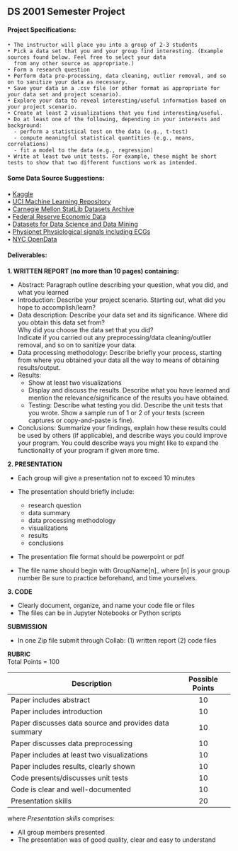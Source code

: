 ## DS 2001 Semester Project

#### Project Specifications:
    • The instructor will place you into a group of 2-3 students
    • Pick a data set that you and your group find interesting. (Example sources found below. Feel free to select your data  
      from any other source as appropriate.)
    • Form a research question
    • Perform data pre-processing, data cleaning, outlier removal, and so on to sanitize your data as necessary.
    • Save your data in a .csv file (or other format as appropriate for your data set and project scenario).
    • Explore your data to reveal interesting/useful information based on your project scenario. 
    • Create at least 2 visualizations that you find interesting/useful.  
    • Do at least one of the following, depending in your interests and background:
      - perform a statistical test on the data (e.g., t-test)  
      - compute meaningful statistical quantities (e.g., means, correlations)  
      - fit a model to the data (e.g., regression)  
    • Write at least two unit tests. For example, these might be short tests to show that two different functions work as intended.

#### Some Data Source Suggestions:
  • [Kaggle](https://www.kaggle.com)  
  • [UCI Machine Learning Repository](http://archive.ics.uci.edu/ml/index.php)  
  • [Carnegie Mellon StatLib Datasets Archive](http://lib.stat.cmu.edu/datasets/)  
  • [Federal Reserve Economic Data](https://fred.stlouisfed.org/)  
  • [Datasets for Data Science and Data Mining](https://www.kdnuggets.com/datasets/index.html)  
  • [Physionet Physiological signals including ECGs](https://physionet.org/)  
  • [NYC OpenData](https://opendata.cityofnewyork.us/)  
  
#### Deliverables:
**1. WRITTEN REPORT (no more than 10 pages) containing:**  
- Abstract: Paragraph outline describing your question, what you did, and what you learned  
- Introduction: Describe your project scenario. Starting out, what did you hope to accomplish/learn?  
- Data description: Describe your data set and its significance. Where did you obtain this data set from?  
  Why did you choose the data set that you did?  
  Indicate if you carried out any preprocessing/data cleaning/outlier removal, and so on to sanitize your data.  
- Data processing methodology: Describe briefly your process, starting from where you obtained your data all the way to means of obtaining results/output.  
- Results:  
  - Show at least two visualizations  
  - Display and discuss the results. Describe what you have learned and mention the relevance/significance of the results you have obtained.  
  - Testing: Describe what testing you did. Describe the unit tests that you wrote. Show a sample run of 1 or 2 of your tests (screen captures or copy-and-paste is fine).  
- Conclusions: Summarize your findings, explain how these results could be used by others (if applicable), and describe ways you could improve your program. You could describe ways you might like to expand the functionality of your program if given more time.

**2. PRESENTATION**
- Each group will give a presentation not to exceed 10 minutes
- The presentation should briefly include:
  - research question
  - data summary
  - data processing methodology
  - visualizations
  - results
  - conclusions

- The presentation file format should be powerpoint or pdf
- The file name should begin with GroupName[n]_ where [n] is your group number
  Be sure to practice beforehand, and time yourselves.

**3. CODE**
- Clearly document, organize, and name your code file or files
- The files can be in Jupyter Notebooks or Python scripts

**SUBMISSION**
- In one Zip file submit through Collab: (1) written report (2) code files

**RUBRIC**  
Total Points = 100  

|Description |Possible Points|
--- |:---:|
|Paper includes abstract|10|
|Paper includes introduction|10|
|Paper discusses data source and provides data summary|10|
|Paper discusses data preprocessing|10|
|Paper includes at least two visualizations|10|
|Paper includes results, clearly shown|10|
|Code presents/discusses unit tests|10|
|Code is clear and well-documented|10|
|Presentation skills |20|

where *Presentation skills* comprises:  
- All group members presented
- The presentation was of good quality, clear and easy to understand
